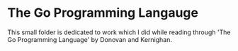 # The Go Programming Langauge

This small folder is dedicated to work which I did while reading through 'The
Go Programming Language' by Donovan and Kernighan.

